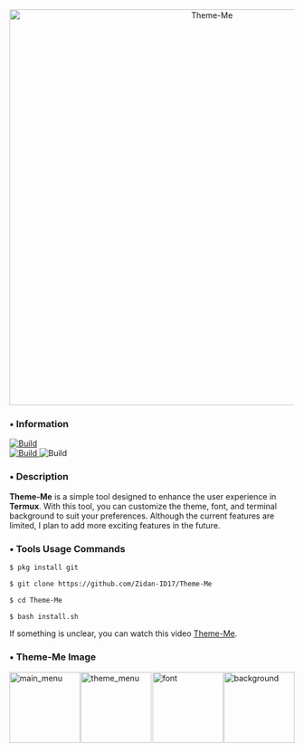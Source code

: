 <div style="text-align: center;">
  <img src="img/logo.png" width="700" title="logo" alt="Theme-Me" style="display: inline-block; margin: 0 auto;">
</div>

### • Information
<a href="#">
  <img src="https://img.shields.io/badge/Author-Zidan%20IDz-%23FF0000?style=for-the-badge&logo=github" alt="Build">
</a><br>

<a href="https://link-ke-halaman-tema">
  <img src="https://img.shields.io/badge/Version-Beta(0.3.7)-%23FF0000.svg?maxAge=259200" alt="Build">
</a>

<a>
  <img src="https://img.shields.io/badge/Language-Python-%23FF0000.svg" alt="Build">
</a>

### • Description
**Theme-Me** is a simple tool designed to enhance the user experience in **Termux**. With this tool, you can customize the theme, font, and terminal background to suit your preferences. Although the current features are limited, I plan to add more exciting features in the future.<br>

### • Tools Usage Commands
```bash
$ pkg install git

$ git clone https://github.com/Zidan-ID17/Theme-Me

$ cd Theme-Me

$ bash install.sh
```
If something is unclear, you can watch this video [Theme-Me](https://www.youtube.com/@ZeyShyy.).

### • Theme-Me Image
<div style="display: flex; justify-content: space-between;">
  <img src="img/img1.png" width="125" title="main" 
alt="main_menu">
  <img src="img/img2.png" width="125" title="theme" 
alt="theme_menu">
  <img src="img/img3.png" width="125" title="font_menu" alt="font">
  <img src="img/img4.png" width="125" title="background_menu" alt="background">
</div>

